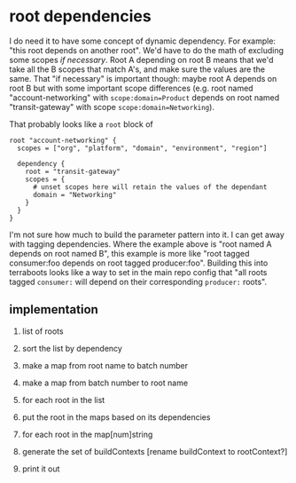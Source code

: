 # root dependencies

I do need it to have some concept of dynamic dependency. For example: "this root
depends on another root". We'd have to do the math of excluding some scopes
_if necessary_. Root A depending on root B means that we'd take all the B scopes
that match A's, and make sure the values are the same. That "if necessary" is
important though: maybe root A depends on root B but with some important scope
differences (e.g. root named "account-networking" with `scope:domain=Product`
depends on root named "transit-gateway" with scope `scope:domain=Networking`).

That probably looks like a `root` block of

```hcl
root "account-networking" {
  scopes = ["org", "platform", "domain", "environment", "region"]

  dependency {
    root = "transit-gateway"
    scopes = {
      # unset scopes here will retain the values of the dependant
      domain = "Networking"
    }
  }
}
```

I'm not sure how much to build the parameter pattern into it. I can get away
with tagging dependencies. Where the example above is "root named A depends on
root named B", this example is more like "root tagged consumer:foo depends on
root tagged producer:foo". Building this into terraboots looks like a way to set
in the main repo config that "all roots tagged `consumer:` will depend on their
corresponding `producer:` roots".

## implementation

1. list of roots
2. sort the list by dependency
3. make a map from root name to batch number
4. make a map from batch number to root name
5. for each root in the list
6. put the root in the maps based on its dependencies


7. for each root in the map[num]string 
8. generate the set of buildContexts [rename buildContext to rootContext?]
9. print it out
